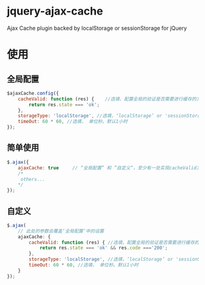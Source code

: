 # jquery-ajax-cache
Ajax Cache plugin backed by localStorage or sessionStorage for jQuery

# 使用

## 全局配置
```javascript
$ajaxCache.config({
    cacheValid: function (res) {    //选填，配置全局的验证是否需要进行缓存的方法,“全局配置” 和 ”自定义“，至少有一处实现cacheValid方法
        return res.state === 'ok';
    },
    storageType: 'localStorage', //选填，‘localStorage’ or 'sessionStorage', 默认‘localStorage’
    timeOut: 60 * 60, //选填， 单位秒。默认1小时
});
```

## 简单使用
```javascript
$.ajax({
    ajaxCache: true     // “全局配置” 和 ”自定义“，至少有一处实现cacheValid方法
    /*
     others...
    */
});
```

## 自定义
```javascript
$.ajax(
    // 此处的参数会覆盖‘全局配置’中的设置
    ajaxCache: {
        cacheValid: function (res) { //选填，配置全局的验证是否需要进行缓存的方法, “全局配置” 和 ”自定义“，至少有一处实现cacheValid方法
            return res.state === 'ok' && res.code ==='200';
        },
        storageType: 'localStorage', //选填，‘localStorage’ or 'sessionStorage', 默认‘localStorage’
        timeOut: 60 * 60, //选填， 单位秒。默认1小时
    }
});
```
